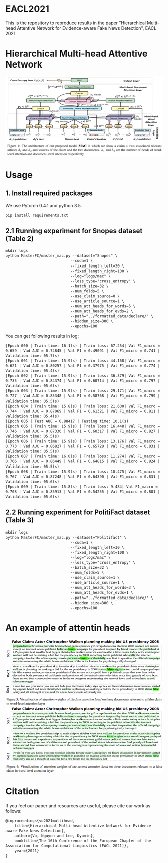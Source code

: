 # EACL2021
This is the repository to reproduce results in the paper
"Hierarchical Multi-head Attentive Network for Evidence-aware Fake News Detection", EACL 2021.  
# Hierarchical Multi-head Attentive Network
![alt text](https://github.com/nguyenvo09/EACL2021/blob/main/examples/mac.png)

# Usage
## 1. Install required packages
We use Pytorch 0.4.1 and python 3.5. 
```
pip install requirements.txt
```
## 2.1 Running experiment for Snopes dataset (Table 2)
```
mkdir logs
python MasterFC/master_mac.py --dataset="Snopes" \
                             --cuda=1 \
                             --fixed_length_left=30 \
                             --fixed_length_right=100 \
                             --log="logs/mac" \
                             --loss_type="cross_entropy" \
                             --batch_size=32 \
                             --num_folds=5 \
                             --use_claim_source=0 \
                             --use_article_source=1 \
                             --num_att_heads_for_words=5 \
                             --num_att_heads_for_evds=2 \
                             --path="../formatted_data/declare/" \
                             --hidden_size=300 \
                             --epochs=100
```
You can get following results in log:
```
|Epoch 000 | Train time: 16.1(s) | Train loss: 67.254| Val F1_macro = 0.659 | Vad AUC = 0.74845 | Val F1 = 0.49091 | Val F1_micro = 0.741 | Validation time: 05.7(s)
|Epoch 001 | Train time: 15.9(s) | Train loss: 44.168| Val F1_macro = 0.621 | Vad AUC = 0.80257 | Val F1 = 0.37975 | Val F1_micro = 0.774 | Validation time: 05.4(s)
|Epoch 002 | Train time: 15.9(s) | Train loss: 36.379| Val F1_macro = 0.735 | Vad AUC = 0.84374 | Val F1 = 0.60714 | Val F1_micro = 0.797 | Validation time: 05.6(s)
|Epoch 003 | Train time: 15.9(s) | Train loss: 29.171| Val F1_macro = 0.727 | Vad AUC = 0.85348 | Val F1 = 0.58768 | Val F1_micro = 0.799 | Validation time: 05.5(s)
|Epoch 004 | Train time: 15.8(s) | Train loss: 21.600| Val F1_macro = 0.744 | Vad AUC = 0.87069 | Val F1 = 0.61321 | Val F1_micro = 0.811 | Validation time: 05.4(s)
|Epoch 005 | Test AUC = 0.88417 | Testing time: 10.1(s)
|Epoch 005 | Train time: 15.9(s) | Train loss: 16.448| Val F1_macro = 0.746 | Vad AUC = 0.87330 | Val F1 = 0.60317 | Val F1_micro = 0.827 | Validation time: 05.5(s)
|Epoch 006 | Train time: 15.9(s) | Train loss: 13.176| Val F1_macro = 0.773 | Vad AUC = 0.86827 | Val F1 = 0.65728 | Val F1_micro = 0.831 | Validation time: 05.5(s)
|Epoch 007 | Train time: 16.0(s) | Train loss: 11.274| Val F1_macro = 0.766 | Vad AUC = 0.86449 | Val F1 = 0.64815 | Val F1_micro = 0.824 | Validation time: 05.5(s)
|Epoch 008 | Train time: 15.9(s) | Train loss: 10.475| Val F1_macro = 0.767 | Vad AUC = 0.87248 | Val F1 = 0.64390 | Val F1_micro = 0.831 | Validation time: 05.6(s)
|Epoch 009 | Train time: 15.8(s) | Train loss: 9.484| Val F1_macro = 0.708 | Vad AUC = 0.85913 | Val F1 = 0.54255 | Val F1_micro = 0.801 | Validation time: 05.6(s)
```
## 2.2 Running experiment for PolitiFact dataset (Table 3)
```
mkdir logs
python MasterFC/master_mac.py --dataset="Politifact" \
                             --cuda=1 \
                             --fixed_length_left=30 \
                             --fixed_length_right=100 \
                             --log="logs/mac" \
                             --loss_type="cross_entropy" \
                             --batch_size=32 \
                             --num_folds=5 \
                             --use_claim_source=1 \
                             --use_article_source=1 \
                             --num_att_heads_for_words=3 \
                             --num_att_heads_for_evds=1 \
                             --path="../formatted_data/declare/" \
                             --hidden_size=300 \
                             --epochs=100
```

# An example of attentin heads
![alt text](https://github.com/nguyenvo09/EACL2021/blob/main/examples/attention_heads.png)

# Citation
If you feel our paper and resources are useful, please cite our work as follows:

```
@inproceedings{vo2021multihead,
	title={Hierarchical Multi-head Attentive Network for Evidence-aware Fake News Detection},
	author={Vo, Nguyen and Lee, Kyumin},
	booktitle={The 16th Conference of the European Chapter of the Association for Computational Linguistics (EACL 2021)},
	year={2021}
}
```